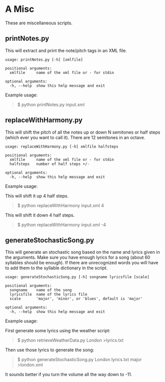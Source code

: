 # A Misc

These are miscellaneous scripts.

## printNotes.py

This will extract and print the note/pitch tags in an XML file.

```
usage: printNotes.py [-h] [xmlfile]

positional arguments:
  xmlfile     name of the xml file or - for stdin

optional arguments:
  -h, --help  show this help message and exit
```

Example usage:

> $ python printNotes.py input.xml


## replaceWithHarmony.py

This will shift the pitch of all the notes up or down N semitones or half
steps (which ever you want to call it). There are 12 semitones in an octave.

```
usage: replaceWithHarmony.py [-h] xmlfile halfsteps

positional arguments:
  xmlfile     name of the xml file or - for stdin
  halfsteps   number of half steps +/-

optional arguments:
  -h, --help  show this help message and exit
```
<!-- @Arthur - is there a limit to how many half steps we can alter? -->

Example usage:

This will shift it up 4 half steps.

> $ python replaceWithHarmony input.xml 4

This will shift it down 4 half steps.

> $ python replaceWithHarmony input.xml -4

## generateStochasticSong.py

This will generate an stochastic song based on the name and lyrics given in
the arguments. Make sure you have enough lyrics for a song (about 60
syllables should be enough). If there are unrecognized words you will have
to add them to the syllable dictionary in the script.

```
usage: generateStochasticSong.py [-h] songname lyricsfile [scale]

positional arguments:
  songname    name of the song
  lyricsfile  name of the lyrics file
  scale       'major', 'minor', or 'blues', default is 'major'

optional arguments:
  -h, --help  show this help message and exit
```

Example usage:

First generate some lyrics using the weather script:

> $ python retrieveWeatherData.py London >lyrics.txt

Then use those lyrics to generate the song:

> $ python generateStochasticSong.py London lyrics.txt major >london.xml

It sounds better if you turn the volume all the way down to -11.


